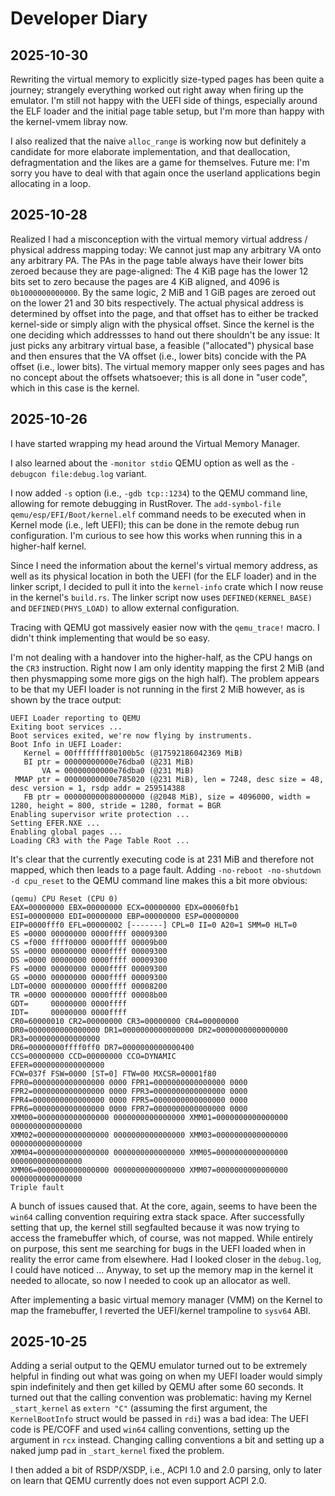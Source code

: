 # Developer Diary

## 2025-10-30

Rewriting the virtual memory to explicitly size-typed pages has been quite a journey; strangely
everything worked out right away when firing up the emulator. I'm still not happy with the UEFI
side of things, especially around the ELF loader and the initial page table setup, but I'm more than
happy with the kernel-vmem libray now.

I also realized that the naive `alloc_range` is working now but definitely a candidate for more elaborate
implementation, and that deallocation, defragmentation and the likes are a game for themselves.
Future me: I'm sorry you have to deal with that again once the userland applications begin allocating
in a loop.

## 2025-10-28

Realized I had a misconception with the virtual memory virtual address / physical address mapping
today: We cannot just map any arbitrary VA onto any arbitrary PA. The PAs in the page table
always have their lower bits zeroed because they are page-aligned: The 4 KiB page has the lower
12 bits set to zero because the pages are 4 KiB aligned, and 4096 is `0b1000000000000`. By the same logic,
2 MiB and 1 GiB pages are zeroed out on the lower 21 and 30 bits respectively.
The actual physical address is determined by offset into the page, and that offset has to either be tracked
kernel-side or simply align with the physical offset. Since the kernel is the one deciding which addressses
to hand out there shouldn't be any issue: It just picks any arbitrary virtual base, a feasible ("allocated")
physical base and then ensures that the VA offset (i.e., lower bits) concide with the PA offset
(i.e., lower bits). The virtual memory mapper only sees pages and has no concept about the offsets whatsoever;
this is all done in "user code", which in this case is the kernel.

## 2025-10-26

I have started wrapping my head around the Virtual Memory Manager.

I also learned about the `-monitor stdio` QEMU option as well as the `-debugcon file:debug.log`
variant.

I now added `-s` option (i.e., `-gdb tcp::1234`) to the QEMU command line, allowing for remote debugging
in RustRover. The `add-symbol-file qemu/esp/EFI/Boot/kernel.elf` command needs to be executed when
in Kernel mode (i.e., left UEFI); this can be done in the remote debug run configuration. I'm curious
to see how this works when running this in a higher-half kernel.

Since I need the information about the kernel's virtual memory address, as well as its physical location
in both the UEFI (for the ELF loader) and in the linker script, I decided to pull it into the `kernel-info`
crate which I now reuse in the kernel's `build.rs`. The linker script now uses `DEFINED(KERNEL_BASE)`
and `DEFINED(PHYS_LOAD)` to allow external configuration.

Tracing with QEMU got massively easier now with the `qemu_trace!` macro. I didn't think implementing
that would be so easy.

I'm not dealing with a handover into the higher-half, as the CPU hangs on the `CR3` instruction. Right now
I am only identity mapping the first 2 MiB (and then physmapping some more gigs on the high half).
The problem appears to be that my UEFI loader is not running in the first 2 MiB however, as is shown
by the trace output:

```plain
UEFI Loader reporting to QEMU
Exiting boot services ...
Boot services exited, we're now flying by instruments.
Boot Info in UEFI Loader:
   Kernel = 00ffffffff80100b5c (@17592186042369 MiB)
   BI ptr = 00000000000e76dba0 (@231 MiB)
       VA = 00000000000e76dba0 (@231 MiB)
 MMAP ptr = 00000000000e785020 (@231 MiB), len = 7248, desc size = 48, desc version = 1, rsdp addr = 259514388
   FB ptr = 000000000080000000 (@2048 MiB), size = 4096000, width = 1280, height = 800, stride = 1280, format = BGR
Enabling supervisor write protection ...
Setting EFER.NXE ...
Enabling global pages ...
Loading CR3 with the Page Table Root ...
```

It's clear that the currently executing code is at 231 MiB and therefore not mapped, which then leads
to a page fault. Adding `-no-reboot -no-shutdown -d cpu_reset` to the QEMU command line makes
this a bit more obvious:

```plain
(qemu) CPU Reset (CPU 0)
EAX=00000000 EBX=00000000 ECX=00000000 EDX=00060fb1
ESI=00000000 EDI=00000000 EBP=00000000 ESP=00000000
EIP=0000fff0 EFL=00000002 [-------] CPL=0 II=0 A20=1 SMM=0 HLT=0
ES =0000 00000000 0000ffff 00009300
CS =f000 ffff0000 0000ffff 00009b00
SS =0000 00000000 0000ffff 00009300
DS =0000 00000000 0000ffff 00009300
FS =0000 00000000 0000ffff 00009300
GS =0000 00000000 0000ffff 00009300
LDT=0000 00000000 0000ffff 00008200
TR =0000 00000000 0000ffff 00008b00
GDT=     00000000 0000ffff
IDT=     00000000 0000ffff
CR0=60000010 CR2=00000000 CR3=00000000 CR4=00000000
DR0=0000000000000000 DR1=0000000000000000 DR2=0000000000000000 DR3=0000000000000000
DR6=00000000ffff0ff0 DR7=0000000000000400
CCS=00000000 CCD=00000000 CCO=DYNAMIC
EFER=0000000000000000
FCW=037f FSW=0000 [ST=0] FTW=00 MXCSR=00001f80
FPR0=0000000000000000 0000 FPR1=0000000000000000 0000
FPR2=0000000000000000 0000 FPR3=0000000000000000 0000
FPR4=0000000000000000 0000 FPR5=0000000000000000 0000
FPR6=0000000000000000 0000 FPR7=0000000000000000 0000
XMM00=0000000000000000 0000000000000000 XMM01=0000000000000000 0000000000000000
XMM02=0000000000000000 0000000000000000 XMM03=0000000000000000 0000000000000000
XMM04=0000000000000000 0000000000000000 XMM05=0000000000000000 0000000000000000
XMM06=0000000000000000 0000000000000000 XMM07=0000000000000000 0000000000000000
Triple fault
```

A bunch of issues caused that. At the core, again, seems to have been the `win64` calling convention
requiring extra stack space. After successfully setting that up, the kernel still segfaulted
because it was now trying to access the framebuffer which, of course, was not mapped. While entirely
on purpose, this sent me searching for bugs in the UEFI loaded when in reality the error came from elsewhere.
Had I looked closer in the `debug.log`, I could have noticed ...
Anyway, to set up the memory map in the kernel it needed to allocate, so now I needed to cook up an allocator as well.

After implementing a basic virtual memory manager (VMM) on the Kernel to map the framebuffer,
I reverted the UEFI/kernel trampoline to `sysv64` ABI.

## 2025-10-25

Adding a serial output to the QEMU emulator turned out to be extremely helpful in finding out
what was going on when my UEFI loader would simply spin indefinitely and then get killed by QEMU
after some 60 seconds. It turned out that the calling convention was problematic: having my
Kernel `_start_kernel` as `extern "C"` (assuming the first argument, the `KernelBootInfo` struct
would be passed in `rdi`) was a bad idea: The UEFI code is PE/COFF and used `win64` calling conventions,
setting up the argument in `rcx` instead. Changing calling conventions a bit and setting up a naked
jump pad in `_start_kernel` fixed the problem.

I then added a bit of RSDP/XSDP, i.e., ACPI 1.0 and 2.0 parsing, only to later on learn that QEMU
currently does not even support ACPI 2.0.
